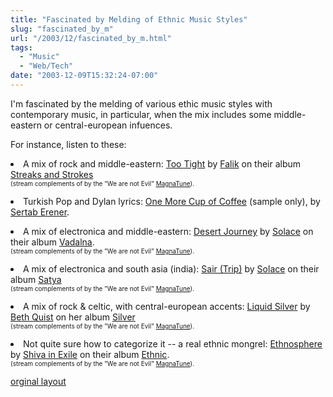 ```yaml
---
title: "Fascinated by Melding of Ethnic Music Styles"
slug: "fascinated_by_m"
url: "/2003/12/fascinated_by_m.html"
tags:
  - "Music"
  - "Web/Tech"
date: "2003-12-09T15:32:24-07:00"
---
```

<p>I'm fascinated by the melding of various ethic music styles with contemporary music, in particular, when the mix includes some middle-eastern or central-european infuences.</p>
<p>For instance, listen to these:</p>
<p><li> A mix of rock and middle-eastern: <a href="http://he1.magnatune.com/all/01%20-%20Too%20tight%20-%20Falik.mp3">Too Tight</a> by <a href="http://www.magnatune.com/artists/falik">Falik</a> on their album <a href="http://www.magnatune.com/artists/music/World/Falik/Streaks%20and%20Strokes/">Streaks and Strokes</a><br/><font size=-2>(stream complements of  by the "We are not Evil" <a href="http://www.magnatune.com">MagnaTune</a>).</font></p>
<p><li> Turkish Pop and Dylan lyrics: <a href="http://www.musto-gusto.us//Samples/CD157/05%20-%20One%20more%20cup%20of%20coffee.mp3">One More Cup of Coffee</a> (sample only), by <a href="http://www.sertab.net/2002/homepagee.htm">Sertab Erener</a>.</p>
<p><li> A mix of electronica and middle-eastern: <a href="http://he1.magnatune.com/all/02%20-%20Desert%20Journey%20-%20Solace.mp3">Desert Journey</a> by <a href="http://www.magnatune.com/artists/solace">Solace</a> on their album <a href="http://www.magnatune.com/artists/music/World/Solace/Vadalna/">Vadalna</a>.<font size=-2><br/>(stream complements of  by the "We are not Evil" <a href="http://www.magnatune.com">MagnaTune</a>).</font></p>
<p><li> A mix of electronica and south asia (india): <a href="http://he1.magnatune.com/all/08-Sair%20(Trip)-Solace.mp3">Sair (Trip)</a> by <a href="http://www.magnatune.com/artists/solace">Solace</a> on their album <a href="http://www.magnatune.com/artists/music/World/Solace/Satya/">Satya</a><br/><font size=-2>(stream complements of  by the "We are not Evil" <a href="http://www.magnatune.com">MagnaTune</a>).</font></p>
<p><li> A mix of rock & celtic, with central-european accents: <a href="http://he1.magnatune.com/all/01%20-%20Liquid%20Silver%20-%20Beth%20Quist.mp3 ">Liquid Silver</a> by <a href="http://www.magnatune.com/artists/beth_quist">Beth Quist</a> on her album <a href="http://www.magnatune.com/artists/music/Rock/Beth%20Quist/Silver/">Silver</a><br/><font size=-2>(stream complements of  by the "We are not Evil" <a href="http://www.magnatune.com">MagnaTune</a>).</font></p>
<p><li> Not quite sure how to categorize it -- a real ethnic mongrel: <a href="http://he1.magnatune.com/all/11%20-%20Ethnosphere%20-%20Shiva%20In%20Exile.mp3">Ethnosphere</a> by <a href="http://www.magnatune.com/artists/shiva_in_exile">Shiva in Exile</a> on their album <a href="http://www.magnatune.com/artists/music/World/Shiva%20in%20Exile/Ethnic/">Ethnic</a>.<font size=-2><br/>(stream complements of  by the "We are not Evil" <a href="http://www.magnatune.com">MagnaTune</a>).</font></p>
<p class="previous"><a href="/previous/2003/12/fascinated_by_m.html" rel="syndication">orginal layout</a></p>
